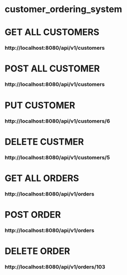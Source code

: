 # customer_ordering_system

<h1>GET ALL CUSTOMERS</h1>
<h3>http://localhost:8080/api/v1/customers</h3>

<h1>POST ALL CUSTOMER</h1>
<h3>http://localhost:8080/api/v1/customers</h3>

<h1>PUT CUSTOMER</h1>
<h3>http://localhost:8080/api/v1/customers/6</h3>

<h1>DELETE CUSTMER </h1>
<h3>http://localhost:8080/api/v1/customers/5</h3>


<h1>GET ALL ORDERS</h1>
<h3>http://localhost:8080/api/v1/orders</h3>

<h1>POST ORDER</h1>
<h3>http://localhost:8080/api/v1/orders</h3>

<h1>DELETE ORDER</h1>
<h3>http://localhost:8080/api/v1/orders/103</h3>


